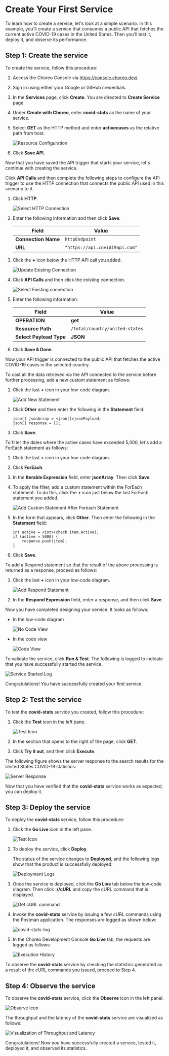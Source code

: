 # Create Your First Service

To learn how to create a service, let's look at a simple scenario. In this example, you'll create a service that consumes a public API that fetches the current active COVID-19 cases in the United States. Then you'll test it, deploy it, and observe its performance.

## Step 1: Create the service

To create the service, follow this procedure: 

1. Access the Choreo Console via https://console.choreo.dev/.
    
2. Sign in using either your Google or GitHub credentials.
    
3. In the **Services** page, click **Create**. You are directed to **Create Service** page.

4. Under **Create with Choreo**, enter **covid-stats** as the name of your service.

5. Select **GET** as the HTTP method and enter **activecases** as the relative path from host.

     ![Resource Configuration](../assets/img/services/configure-api-trigger.png)

6. Click **Save API**. 

Now that you have saved the API trigger that starts your service, let's continue with creating the service.
    
Click **API Calls** and then complete the following steps to configure the API trigger to use the HTTP connection that connects the public API used in this scenario to it.

1. Click **HTTP**.
    
      ![Select HTTP Connection](../assets/img/services/select-http-connection.png)
        
2. Enter the following information and then click **Save**:
    
      | **Field**           | **Value**                      |
      |---------------------|--------------------------------|
      | **Connection Name** | `httpEndpoint`                 |
      | **URL**             | `"https://api.covid19api.com"` |
        
        
3. Click the **+** icon below the HTTP API call you added. 
    
      ![Update Existing Connection](../assets/img/services/update-existing-connection.png)
        
4. Click **API Calls** and then click the existing connection.
    
      ![Select Existing connection](../assets/img/services/select-existing-connection.png)
        
5. Enter the following information:
        
      | **Field**               | **Value**                      |
      |-------------------------|--------------------------------|
      | **OPERATION**           | **get**                        |
      | **Resource Path**       | `/total/country/united-states` |
      | **Select Payload Type** | **JSON**                       |
6. Click **Save & Done**.
        
Now your API trigger is connected to the public API that fetches the active COVID-19 cases in the selected country.
    
To cast all the data retrieved via the API connected to the service before further processing, add a new custom statement as follows:

1. Click the last **+** icon in your low-code diagram.

      ![Add New Statement](../assets/img/services/add-custom-statement.png)
    
2. Click **Other** and then enter the following in the **Statement** field:

      ```ballerina
      json[] jsonArray = <json[]>jsonPayload;
      json[] response = [];
      ```
3. Click **Save**.
    
To filter the dates where the active cases have exceeded 5,000, let's add a ForEach statement as follows: 

1. Click the last **+** icon in your low-code diagram.
    
2. Click **ForEach**.

3. In the **Iterable Expression** field, enter **jsonArray**. Then click **Save**.
    
4. To apply the filter, add a custom statement within the ForEach statement. To do this, click the **+** icon just below the last ForEach statement you added.

      ![Add Custom Statement After Foreach Statement](../assets/img/services/add-custom-statement-after-foreach-statement.png)
    
5. In the form that appears, click **Other**. Then enter the following in the **Statement** field:

      ```ballerina
      int active = <int>(check item.Active);
      if (active > 5000) {
          response.push(item);
      }
      ```
6. Click **Save**.
    
To add a Respond statement so that the result of the above processing is returned as a response, proceed as follows:

1. Click the last **+** icon in your low-code diagram.

      ![Add Respond Statement](../assets/img/services/add-respond-statement.png)

3. In the **Respond Expression** field, enter a response, and then click **Save**.

Now you have completed designing your service. It looks as follows:

- In the low-code diagram

     ![No Code View](../assets/img/services/choreo-service-low-code-view.png)

- In the code view

     ![Code View](../assets/img/services/choreo-service-code-view.png)

    
To validate the service, click **Run & Test**. The following is logged to indicate that you have successfully started the service.

   ![Service Started Log](../assets/img/services/service-started-notification.png)
    
Congratulations! You have successfully created your first service.
   
## Step 2: Test the service

To test the **covid-stats** service you created, follow this procedure:

1. Click the **Test** icon in the left pane.

   ![Test Icon](../assets/img/services/test-icon.png)

2. In the section that opens to the right of the page, click **GET**.

3. Click **Try it out**, and then click **Execute**.

The following figure shows the server response to the search results for the United States COVID-19 statistics:

![Server Response](../assets/img/services/server-response.png)

Now that you have verified that the **covid-stats** service works as expected, you can deploy it.

## Step 3: Deploy the service

To deploy the **covid-stats** service, follow this procedure:

1. Click the **Go Live** icon in the left pane.

      ![Test Icon](../assets/img/services/deploy-icon.png)

2. To deploy the service, click **Deploy**.

    The status of the service changes to **Deployed**, and the following logs show that the product is successfully deployed:    

      ![Deployment Logs](../assets/img/services/deployment-logs.png)

3. Once the service is deployed, click the **Go Live** tab below the low-code diagram. Then click **://cURL** and copy the cURL command that is displayed.

      ![Get cURL command](../assets/img/services/copy-curl-command.png)

4. Invoke the **covid-stats** service by issuing a few cURL commands using the Postman application. The responses are logged as shown below:

      ![covid-stats-log](../assets/img/services/covid-stats-log.png)

5. In the Choreo Development Console **Go Live** tab, the requests are logged as follows:
    
    ![Execution History](../assets/img/services/execution-history.png)
    
To observe the **covid-stats** service by checking the statistics generated as a result of the cURL commands you issued, proceed to Step 4. 

## Step 4: Observe the service

To observe the **covid-stats** service, click the **Observe** icon in the left panel.

   ![Observe Icon](../assets/img/services/observe-icon.png)

The throughput and the latency of the **covid-stats** service are visualized as follows:

   ![Visualization of Throughput and Latency](../assets/img/services/visualization-of-statistics.png)

Congratulations! Now you have successfully created a service, tested it, deployed it, and observed its statistics.

